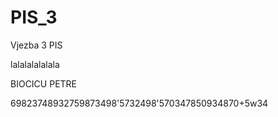 PIS_3
=====

Vjezba 3 PIS

lalalalalalala


BIOCICU PETRE

69823748932759873498'5732498'570347850934870+5w34
